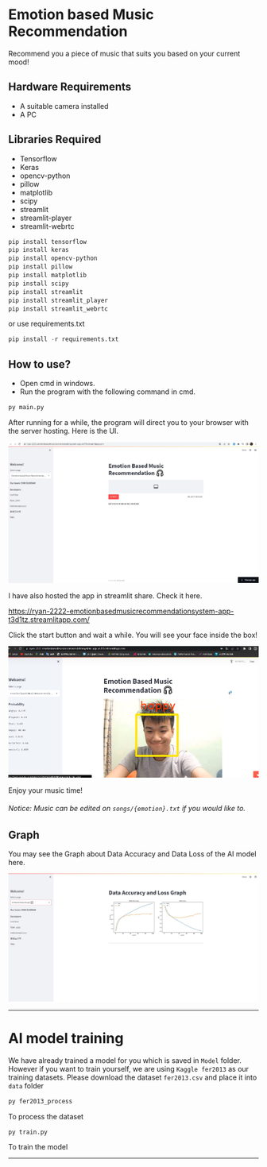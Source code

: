 # Emotion based Music Recommendation

Recommend you a piece of music that suits you based on your current mood!

## Hardware Requirements
- A suitable camera installed 
- A PC

## Libraries Required
- Tensorflow
- Keras
- opencv-python
- pillow
- matplotlib
- scipy
- streamlit
- streamlit-player
- streamlit-webrtc

```python
pip install tensorflow
pip install keras
pip install opencv-python
pip install pillow
pip install matplotlib
pip install scipy
pip install streamlit
pip install streamlit_player
pip install streamlit_webrtc
```

or use requirements.txt

```python
pip install -r requirements.txt
```

## How to use?
- Open cmd in windows.
- Run the program with the following command in cmd.

```python
py main.py
```

After running for a while, the program will direct you to your browser with the server hosting.
Here is the UI.

![avatar](images/UI.jpg)

I have also hosted the app in streamlit share. Check it here.

https://ryan-2222-emotionbasedmusicrecommendationsystem-app-t3d1tz.streamlitapp.com/

Click the start button and wait a while. You will see your face inside the box!

![avatar](images/sample1.png)

Enjoy your music time!

###### Notice: Music can be edited on ```songs/{emotion}.txt``` if you would like to.

## Graph
You may see the Graph about Data Accuracy and Data Loss of the AI model here.

![avatar](images/sample2.jpg)

---

# AI model training 

We have already trained a model for you which is saved in ```Model``` folder. However if you want to train yourself, we are using ```Kaggle fer2013``` as our training datasets. Please download the dataset ```fer2013.csv``` and place it into ```data``` folder

```python
py fer2013_process 
``` 
To process the dataset

```python
py train.py
```
To train the model

---
